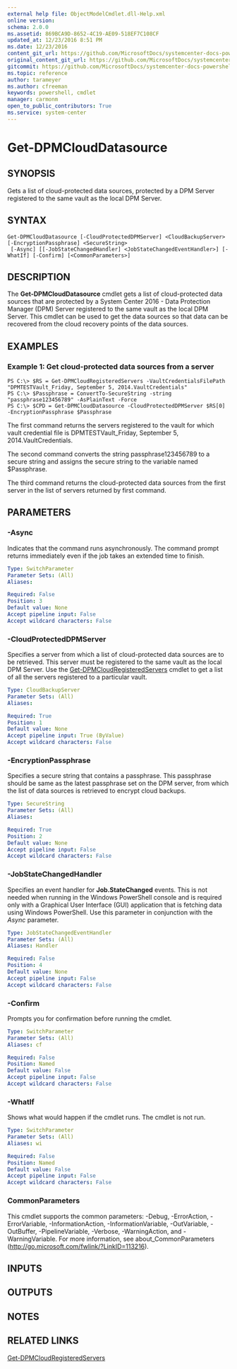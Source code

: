 ```yaml
---
external help file: ObjectModelCmdlet.dll-Help.xml
online version: 
schema: 2.0.0
ms.assetid: 869BCA9D-8652-4C19-AE09-518EF7C108CF
updated_at: 12/23/2016 8:51 PM
ms.date: 12/23/2016
content_git_url: https://github.com/MicrosoftDocs/systemcenter-docs-powershell/blob/master/systemcenter-cmdlets/SystemCenter2016/DataProtectionManager/vlatest/Get-DPMCloudDatasource.md
original_content_git_url: https://github.com/MicrosoftDocs/systemcenter-docs-powershell/blob/master/systemcenter-cmdlets/SystemCenter2016/DataProtectionManager/vlatest/Get-DPMCloudDatasource.md
gitcommit: https://github.com/MicrosoftDocs/systemcenter-docs-powershell/blob/66515d87034fb4944dd2b7035563d20b1b00d010/systemcenter-cmdlets/SystemCenter2016/DataProtectionManager/vlatest/Get-DPMCloudDatasource.md
ms.topic: reference
author: tarameyer
ms.author: cfreeman
keywords: powershell, cmdlet
manager: carmonm
open_to_public_contributors: True
ms.service: system-center
---
```


# Get-DPMCloudDatasource

## SYNOPSIS
Gets a list of cloud-protected data sources, protected by a DPM Server registered to the same vault as the local DPM Server.

## SYNTAX

```
Get-DPMCloudDatasource [-CloudProtectedDPMServer] <CloudBackupServer> [-EncryptionPassphrase] <SecureString>
 [-Async] [[-JobStateChangedHandler] <JobStateChangedEventHandler>] [-WhatIf] [-Confirm] [<CommonParameters>]
```

## DESCRIPTION
The **Get-DPMCloudDatasource** cmdlet gets a list of cloud-protected data sources that are protected by a System Center 2016 - Data Protection Manager (DPM) Server registered to the same vault as the local DPM Server.
This cmdlet can be used to get the data sources so that data can be recovered from the cloud recovery points of the data sources.

## EXAMPLES

### Example 1: Get cloud-protected data sources from a server
```
PS C:\> $RS = Get-DPMCloudRegisteredServers -VaultCredentialsFilePath "DPMTESTVault_Friday, September 5, 2014.VaultCredentials"
PS C:\> $Passphrase = ConvertTo-SecureString -string "passphrase123456789" -AsPlainText -Force
PS C:\> $CPD = Get-DPMCloudDatasource -CloudProtectedDPMServer $RS[0] -EncryptionPassphrase $Passphrase
```

The first command returns the servers registered to the vault for which vault credential file is DPMTESTVault_Friday, September 5, 2014.VaultCredentials.

The second command converts the string passphrase123456789 to a secure string and assigns the secure string to the variable named $Passphrase.

The third command returns the cloud-protected data sources from the first server in the list of servers returned by first command.

## PARAMETERS

### -Async
Indicates that the command runs asynchronously.
The command prompt returns immediately even if the job takes an extended time to finish.

```yaml
Type: SwitchParameter
Parameter Sets: (All)
Aliases: 

Required: False
Position: 3
Default value: None
Accept pipeline input: False
Accept wildcard characters: False
```

### -CloudProtectedDPMServer
Specifies a server from which a list of cloud-protected data sources are to be retrieved.
This server must be registered to the same vault as the local DPM Server.
Use the [Get-DPMCloudRegisteredServers](./Get-DPMCloudRegisteredServers.md) cmdlet to get a list of all the servers registered to a particular vault.

```yaml
Type: CloudBackupServer
Parameter Sets: (All)
Aliases: 

Required: True
Position: 1
Default value: None
Accept pipeline input: True (ByValue)
Accept wildcard characters: False
```

### -EncryptionPassphrase
Specifies a secure string that contains a passphrase.
This passphrase should be same as the latest passphrase set on the DPM server, from which the list of data sources is retrieved to encrypt cloud backups.

```yaml
Type: SecureString
Parameter Sets: (All)
Aliases: 

Required: True
Position: 2
Default value: None
Accept pipeline input: False
Accept wildcard characters: False
```

### -JobStateChangedHandler
Specifies an event handler for **Job.StateChanged** events.
This is not needed when running in the Windows PowerShell console and is required only with a Graphical User Interface (GUI) application that is fetching data using Windows PowerShell.
Use this parameter in conjunction with the *Async* parameter.

```yaml
Type: JobStateChangedEventHandler
Parameter Sets: (All)
Aliases: Handler

Required: False
Position: 4
Default value: None
Accept pipeline input: False
Accept wildcard characters: False
```

### -Confirm
Prompts you for confirmation before running the cmdlet.

```yaml
Type: SwitchParameter
Parameter Sets: (All)
Aliases: cf

Required: False
Position: Named
Default value: False
Accept pipeline input: False
Accept wildcard characters: False
```

### -WhatIf
Shows what would happen if the cmdlet runs.
The cmdlet is not run.

```yaml
Type: SwitchParameter
Parameter Sets: (All)
Aliases: wi

Required: False
Position: Named
Default value: False
Accept pipeline input: False
Accept wildcard characters: False
```

### CommonParameters
This cmdlet supports the common parameters: -Debug, -ErrorAction, -ErrorVariable, -InformationAction, -InformationVariable, -OutVariable, -OutBuffer, -PipelineVariable, -Verbose, -WarningAction, and -WarningVariable. For more information, see about_CommonParameters (http://go.microsoft.com/fwlink/?LinkID=113216).

## INPUTS

## OUTPUTS

## NOTES

## RELATED LINKS

[Get-DPMCloudRegisteredServers](xref:SystemCenter2016/DataProtectionManager/vlatest/Get-DPMCloudRegisteredServers.md)
